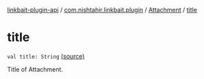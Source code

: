 [linkbait-plugin-api](../../index.md) / [com.nishtahir.linkbait.plugin](../index.md) / [Attachment](index.md) / [title](.)

# title

`val title: String` [(source)](https://gitlab.com/nishtahir/linkbait/tree/master/linkbait-plugin-api/src/main/kotlin//com/nishtahir/linkbait/plugin/Attachment.kt#L17)

Title of Attachment.

